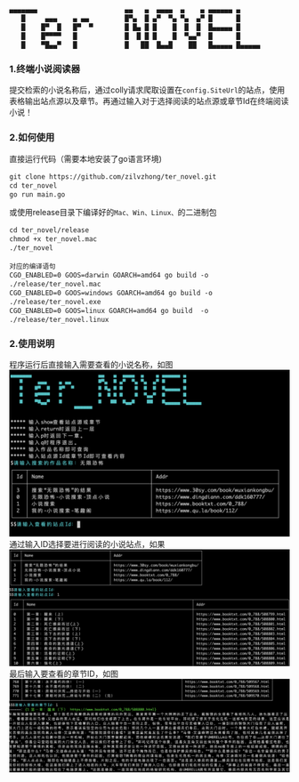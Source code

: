 ```
▄▄▄▄▄▄▄                      ▄▄   ▄  ▄▄▄▄  ▄    ▄ ▄▄▄▄▄▄ ▄     
   █     ▄▄▄    ▄ ▄▄         █▀▄  █ ▄▀  ▀▄ ▀▄  ▄▀ █      █     
   █    █▀  █   █▀  ▀        █ █▄ █ █    █  █  █  █▄▄▄▄▄ █     
   █    █▀▀▀▀   █            █  █ █ █    █  ▀▄▄▀  █      █     
   █    ▀█▄▄▀   █            █   ██  █▄▄█    ██   █▄▄▄▄▄ █▄▄▄▄▄
```

### 1.终端小说阅读器

提交检索的小说名称后，通过colly请求爬取设置在`config.SiteUrl`的站点，使用表格输出站点源以及章节。再通过输入对于选择阅读的站点源或章节Id在终端阅读小说！

### 2.如何使用

直接运行代码（需要本地安装了go语言环境)
```shell script
git clone https://github.com/zilvzhong/ter_novel.git
cd ter_novel
go run main.go
```

或使用release目录下编译好的`Mac、Win、Linux、`的二进制包
```shell script
cd ter_novel/release
chmod +x ter_novel.mac
./ter_novel

对应的编译语句
CGO_ENABLED=0 GOOS=darwin GOARCH=amd64 go build -o ./release/ter_novel.mac
CGO_ENABLED=0 GOOS=windows GOARCH=amd64 go build -o ./release/ter_novel.exe
CGO_ENABLED=0 GOOS=linux GOARCH=amd64 go build  -o ./release/ter_novel.linux
```

### 2.使用说明

程序运行后直接输入需要查看的小说名称，如图
![novel1](./images/novel1.png)
通过输入ID选择要进行阅读的小说站点，如果
![novel2](./images/novel2.png)
最后输入要查看的章节ID，如图
![novel3](./images/novel3.png)